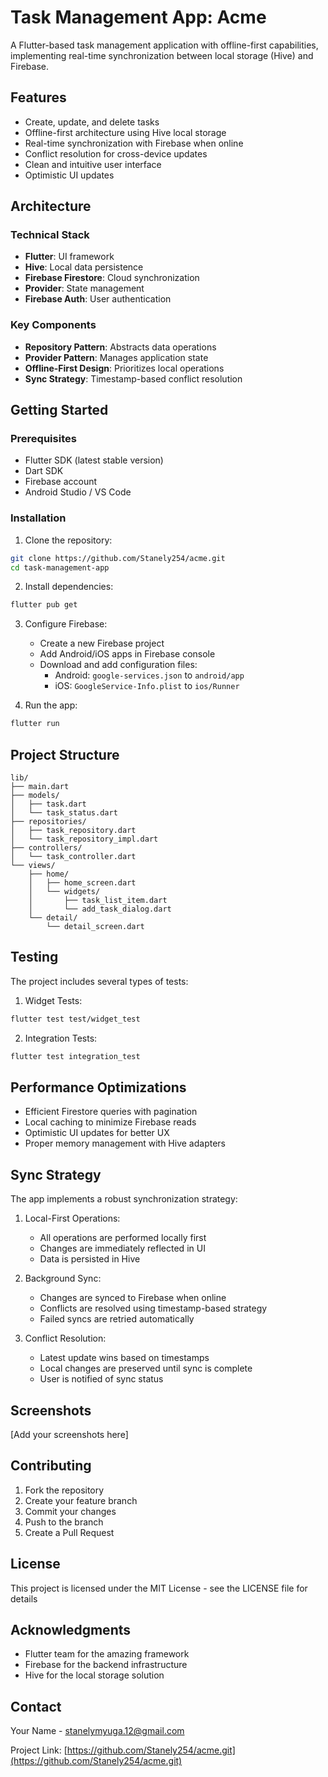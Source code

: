# Task Management App: Acme

A Flutter-based task management application with offline-first capabilities, implementing real-time synchronization between local storage (Hive) and Firebase.

## Features

- Create, update, and delete tasks
- Offline-first architecture using Hive local storage
- Real-time synchronization with Firebase when online
- Conflict resolution for cross-device updates
- Clean and intuitive user interface
- Optimistic UI updates

## Architecture

### Technical Stack
- **Flutter**: UI framework
- **Hive**: Local data persistence
- **Firebase Firestore**: Cloud synchronization
- **Provider**: State management
- **Firebase Auth**: User authentication

### Key Components
- **Repository Pattern**: Abstracts data operations
- **Provider Pattern**: Manages application state
- **Offline-First Design**: Prioritizes local operations
- **Sync Strategy**: Timestamp-based conflict resolution

## Getting Started

### Prerequisites
- Flutter SDK (latest stable version)
- Dart SDK
- Firebase account
- Android Studio / VS Code

### Installation

1. Clone the repository:
```bash
git clone https://github.com/Stanely254/acme.git
cd task-management-app
```

2. Install dependencies:
```bash
flutter pub get
```

3. Configure Firebase:
   - Create a new Firebase project
   - Add Android/iOS apps in Firebase console
   - Download and add configuration files:
     - Android: `google-services.json` to `android/app`
     - iOS: `GoogleService-Info.plist` to `ios/Runner`

4. Run the app:
```bash
flutter run
```

## Project Structure

```
lib/
├── main.dart
├── models/
│   ├── task.dart
│   └── task_status.dart
├── repositories/
│   ├── task_repository.dart
│   └── task_repository_impl.dart
├── controllers/
│   └── task_controller.dart
└── views/
    ├── home/
    │   ├── home_screen.dart
    │   └── widgets/
    │       ├── task_list_item.dart
    │       └── add_task_dialog.dart
    └── detail/
        └── detail_screen.dart
```

## Testing

The project includes several types of tests:

1. Widget Tests:
```bash
flutter test test/widget_test
```

2. Integration Tests:
```bash
flutter test integration_test
```

## Performance Optimizations

- Efficient Firestore queries with pagination
- Local caching to minimize Firebase reads
- Optimistic UI updates for better UX
- Proper memory management with Hive adapters

## Sync Strategy

The app implements a robust synchronization strategy:

1. Local-First Operations:
   - All operations are performed locally first
   - Changes are immediately reflected in UI
   - Data is persisted in Hive

2. Background Sync:
   - Changes are synced to Firebase when online
   - Conflicts are resolved using timestamp-based strategy
   - Failed syncs are retried automatically

3. Conflict Resolution:
   - Latest update wins based on timestamps
   - Local changes are preserved until sync is complete
   - User is notified of sync status

## Screenshots

[Add your screenshots here]

## Contributing

1. Fork the repository
2. Create your feature branch
3. Commit your changes
4. Push to the branch
5. Create a Pull Request

## License

This project is licensed under the MIT License - see the LICENSE file for details

## Acknowledgments

- Flutter team for the amazing framework
- Firebase for the backend infrastructure
- Hive for the local storage solution

## Contact

Your Name - [stanelymyuga.12@gmail.com](mailto:stanelymyuga.12@gmail.com)

Project Link: [https://github.com/Stanely254/acme.git](https://github.com/Stanely254/acme.git)